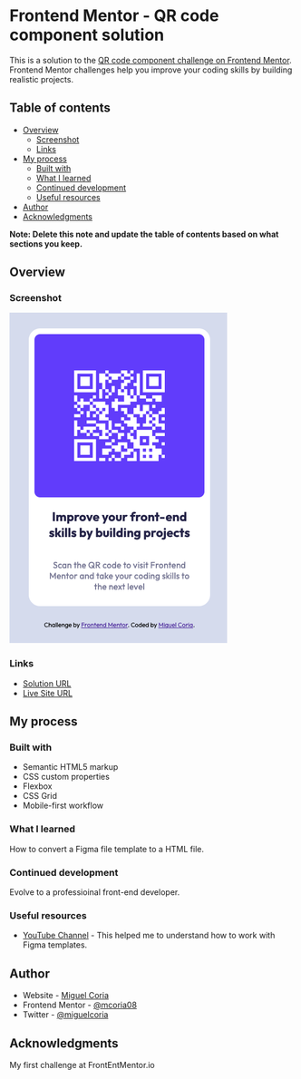 # Frontend Mentor - QR code component solution

This is a solution to the [QR code component challenge on Frontend Mentor](https://www.frontendmentor.io/challenges/qr-code-component-iux_sIO_H). Frontend Mentor challenges help you improve your coding skills by building realistic projects.

## Table of contents

- [Overview](#overview)
  - [Screenshot](#screenshot)
  - [Links](#links)
- [My process](#my-process)
  - [Built with](#built-with)
  - [What I learned](#what-i-learned)
  - [Continued development](#continued-development)
  - [Useful resources](#useful-resources)
- [Author](#author)
- [Acknowledgments](#acknowledgments)

**Note: Delete this note and update the table of contents based on what sections you keep.**

## Overview

### Screenshot

![](./assets/images/screenshot1.png)

### Links

- [Solution URL](https://github.com/mcoria08/frntendmentor-qr-code-component-figma)
- [Live Site URL](https://your-live-site-url.com)

## My process

### Built with

- Semantic HTML5 markup
- CSS custom properties
- Flexbox
- CSS Grid
- Mobile-first workflow

### What I learned

How to convert a Figma file template to a HTML file.

### Continued development

Evolve to a professioinal front-end developer.

### Useful resources

- [YouTube Channel](https://www.youtube.com/watch?v=THk-b2pr8Nc) - This helped me to understand how to work with Figma templates.

## Author

- Website - [Miguel Coria](https://github.com/mcoria08)
- Frontend Mentor - [@mcoria08](https://www.frontendmentor.io/profile/mcoria08)
- Twitter - [@miguelcoria](https://twitter.com/miguelcoria)

## Acknowledgments

My first challenge at FrontEntMentor.io
